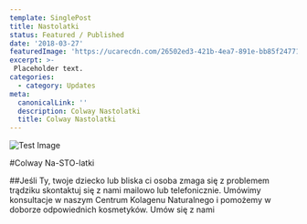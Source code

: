 ```yaml
---
template: SinglePost
title: Nastolatki
status: Featured / Published
date: '2018-03-27'
featuredImage: 'https://ucarecdn.com/26502ed3-421b-4ea7-891e-bb85f2477133/'
excerpt: >-
 Placeholder text.
categories:
  - category: Updates
meta:
  canonicalLink: ''
  description: Colway Nastolatki
  title: Colway Nastolatki
---
```

![Test Image](https://ucarecdn.com/b7806540-3348-44ff-99df-0dd2f5d9d40e/)

#Colway Na-STO-latki

##Jeśli Ty, twoje dziecko lub bliska ci osoba zmaga się z problemem trądziku skontaktuj się z nami mailowo lub telefonicznie. Umówimy konsultacje w naszym Centrum Kolagenu Naturalnego i pomożemy w doborze odpowiednich kosmetyków. Umów się z nami


